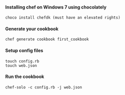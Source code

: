 #### Installing chef on Windows 7 using chocolately
    
    choco install chefdk (must have an elevated rights)

#### Generate your cookbook 

    chef generate cookbook first_cookbook

#### Setup config files

    touch config.rb
    touch web.json

#### Run the cookbook

    chef-solo -c config.rb -j web.json